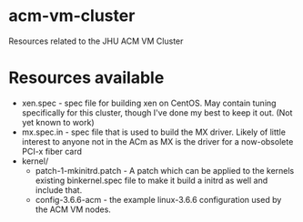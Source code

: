 acm-vm-cluster
==============

Resources related to the JHU ACM VM Cluster

Resources available
==============

* xen.spec - spec file for building xen on CentOS.  May contain tuning specifically for this cluster, though I've done my best to keep it out. (Not yet known to work)
* mx.spec.in - spec file that is used to build the MX driver.  Likely of little interest to anyone not in the ACm as MX is the driver for a now-obsolete PCI-x fiber card
* kernel/
	* patch-1-mkinitrd.patch - A patch which can be applied to the kernels existing binkernel.spec file to make it build a initrd as well and include that.
	* config-3.6.6-acm - the example linux-3.6.6 configuration used by the ACM VM nodes.
